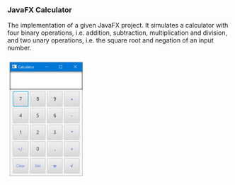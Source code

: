### JavaFX Calculator 

The implementation of a given JavaFX project. It simulates a calculator with four binary operations, i.e. addition, subtraction, multiplication and division, and two unary operations, i.e. the square root and negation of an input number.

![Image of Calculator](/Calculator.png)
